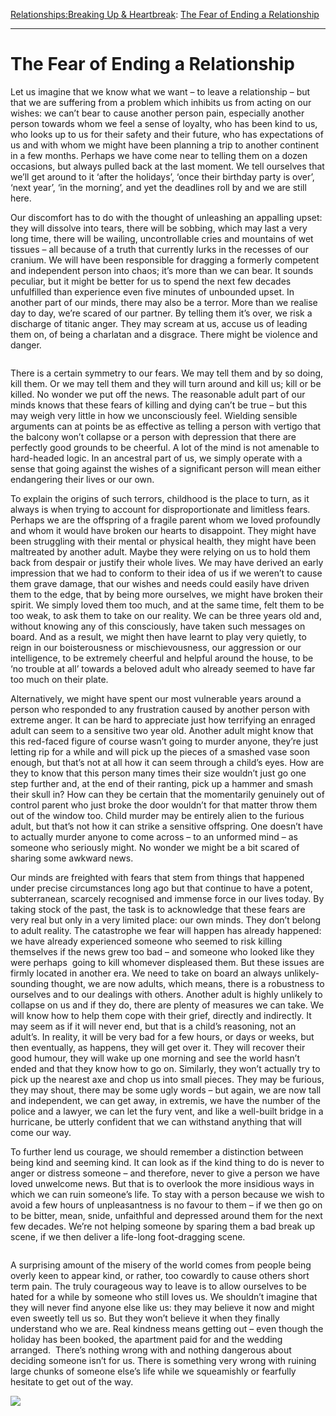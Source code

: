 [Relationships:](https://www.theschooloflife.com/thebookoflife/category/relationships/)[Breaking Up & Heartbreak](https://www.theschooloflife.com/thebookoflife/category/relationships/breaking-up-heartbreak/): [The Fear of Ending a Relationship](https://www.theschooloflife.com/thebookoflife/the-fear-of-ending-a-relationship/)

* * *

# The Fear of Ending a Relationship

Let us imagine that we know what we want – to leave a relationship – but that we are suffering from a problem which inhibits us from acting on our wishes: we can’t bear to cause another person pain, especially another person towards whom we feel a sense of loyalty, who has been kind to us, who looks up to us for their safety and their future, who has expectations of us and with whom we might have been planning a trip to another continent in a few months. Perhaps we have come near to telling them on a dozen occasions, but always pulled back at the last moment. We tell ourselves that we’ll get around to it ‘after the holidays’, ‘once their birthday party is over’, ‘next year’, ‘in the morning’, and yet the deadlines roll by and we are still here.&nbsp;

Our discomfort has to do with the thought of unleashing an appalling upset: they will dissolve into tears, there will be sobbing, which may last a very long time, there will be wailing, uncontrollable cries and mountains of wet tissues – all because of a truth that currently lurks in the recesses of our cranium. We will have been responsible for dragging a formerly competent and independent person into chaos; it’s more than we can bear. It sounds peculiar, but it might be better for us to spend the next few decades unfulfilled than experience even five minutes of unbounded upset. In another part of our minds, there may also be a terror. More than we realise day to day, we’re scared of our partner. By telling them it’s over, we risk a discharge of titanic anger. They may scream at us, accuse us of leading them on, of being a charlatan and a disgrace. There might be violence and danger.

<figure class="aligncenter"><img src="https://www.theschooloflife.com/thebookoflife/wp-content/uploads/2019/11/T00879_10-843x1024.jpg" alt="" class="wp-image-23867" srcset="https://www.theschooloflife.com/thebookoflife/wp-content/uploads/2019/11/T00879_10-843x1024.jpg 843w, https://www.theschooloflife.com/thebookoflife/wp-content/uploads/2019/11/T00879_10-247x300.jpg 247w, https://www.theschooloflife.com/thebookoflife/wp-content/uploads/2019/11/T00879_10-768x933.jpg 768w, https://www.theschooloflife.com/thebookoflife/wp-content/uploads/2019/11/T00879_10.jpg 1264w" sizes="(max-width: 843px) 100vw, 843px"></figure>

There is a certain symmetry to our fears. We may tell them and by so doing, kill them. Or we may tell them and they will turn around and kill us; kill or be killed. No wonder we put off the news. The reasonable adult part of our minds knows that these fears of killing and dying can’t be true – but this may weigh very little in how we unconsciously feel. Wielding sensible arguments can at points be as effective as telling a person with vertigo that the balcony won’t collapse or a person with depression that there are perfectly good grounds to be cheerful. A lot of the mind is not amenable to hard-headed logic. In an ancestral part of us, we simply operate with a sense that going against the wishes of a significant person will mean either endangering their lives or our own.

To explain the origins of such terrors, childhood is the place to turn, as it always is when trying to account for disproportionate and limitless fears. Perhaps we are the offspring of a fragile parent whom we loved profoundly and whom it would have broken our hearts to disappoint. They might have been struggling with their mental or physical health, they might have been maltreated by another adult. Maybe they were relying on us to hold them back from despair or justify their whole lives. We may have derived an early impression that we had to conform to their idea of us if we weren’t to cause them grave damage, that our wishes and needs could easily have driven them to the edge, that by being more ourselves, we might have broken their spirit. We simply loved them too much, and at the same time, felt them to be too weak, to ask them to take on our reality. We can be three years old and, without knowing any of this consciously, have taken such messages on board. And as a result, we might then have learnt to play very quietly, to reign in our boisterousness or mischievousness, our aggression or our intelligence, to be extremely cheerful and helpful around the house, to be ‘no trouble at all’ towards a beloved adult who already seemed to have far too much on their plate.

Alternatively, we might have spent our most vulnerable years around a person who responded to any frustration caused by another person with extreme anger. It can be hard to appreciate just how terrifying an enraged adult can seem to a sensitive two year old. Another adult might know that this red-faced figure of course wasn’t going to murder anyone, they’re just letting rip for a while and will pick up the pieces of a smashed vase soon enough, but that’s not at all how it can seem through a child’s eyes. How are they to know that this person many times their size wouldn’t just go one step further and, at the end of their ranting, pick up a hammer and smash their skull in? How can they be certain that the momentarily genuinely out of control parent who just broke the door wouldn’t for that matter throw them out of the window too. Child murder may be entirely alien to the furious adult, but that’s not how it can strike a sensitive offspring. One doesn’t have to actually murder anyone to come across – to an unformed mind – as someone who seriously might. No wonder we might be a bit scared of sharing some awkward news.

Our minds are freighted with fears that stem from things that happened under precise circumstances long ago but that continue to have a potent, subterranean, scarcely recognised and immense force in our lives today. By taking stock of the past, the task is to acknowledge that these fears are very real but only in a very limited place: our own minds. They don’t belong to adult reality. The catastrophe we fear will happen has already happened: we have already experienced someone who seemed to risk killing themselves if the news grew too bad – and someone who looked like they were perhaps&nbsp; going to kill whomever displeased them. But these issues are firmly located in another era. We need to take on board an always unlikely-sounding thought, we are now adults, which means, there is a robustness to ourselves and to our dealings with others. Another adult is highly unlikely to collapse on us and if they do, there are plenty of measures we can take. We will know how to help them cope with their grief, directly and indirectly. It may seem as if it will never end, but that is a child’s reasoning, not an adult’s. In reality, it will be very bad for a few hours, or days or weeks, but then eventually, as happens, they will get over it. They will recover their good humour, they will wake up one morning and see the world hasn’t ended and that they know how to go on. Similarly, they won’t actually try to pick up the nearest axe and chop us into small pieces. They may be furious, they may shout, there may be some ugly words – but again, we are now tall and independent, we can get away, in extremis, we have the number of the police and a lawyer, we can let the fury vent, and like a well-built bridge in a hurricane, be utterly confident that we can withstand anything that will come our way.

To further lend us courage, we should remember a distinction between being kind and seeming kind. It can look as if the kind thing to do is never to anger or distress someone – and therefore, never to give a person we have loved unwelcome news. But that is to overlook the more insidious ways in which we can ruin someone’s life. To stay with a person because we wish to avoid a few hours of unpleasantness is no favour to them – if we then go on to be bitter, mean, snide, unfaithful and depressed around them for the next few decades. We’re not helping someone by sparing them a bad break up scene, if we then deliver a life-long foot-dragging scene.

<figure class="aligncenter"><img src="https://asset.barrons.com/public/resources/images/ON-CR954_BACON_G_20181010133006.jpg" alt=""></figure>

A surprising amount of the misery of the world comes from people being overly keen to appear kind, or rather, too cowardly to cause others short term pain. The truly courageous way to leave is to allow ourselves to be hated for a while by someone who still loves us. We shouldn’t imagine that they will never find anyone else like us: they may believe it now and might even sweetly tell us so. But they won’t believe it when they finally understand who we are. Real kindness means getting out – even though the holiday has been booked, the apartment paid for and the wedding arranged.&nbsp; There’s nothing wrong with and nothing dangerous about deciding someone isn’t for us. There is something very wrong with ruining large chunks of someone else’s life while we squeamishly or fearfully hesitate to get out of the way.

[![](https://img.youtube.com/vi/PRhQMf5HMHU/0.jpg)](https://www.youtube.com/embed/PRhQMf5HMHU '')
  
